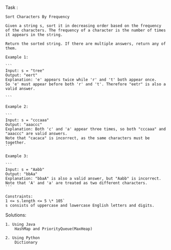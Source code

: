 Task :


    Sort Characters By Frequency

    Given a string s, sort it in decreasing order based on the frequency of the characters. The frequency of a character is the number of times it appears in the string.

    Return the sorted string. If there are multiple answers, return any of them.

    Example 1:

    ```
    Input: s = "tree"
    Output: "eert"
    Explanation: 'e' appears twice while 'r' and 't' both appear once.
    So 'e' must appear before both 'r' and 't'. Therefore "eetr" is also a valid answer.

    ```

    Example 2:

    ```
    Input: s = "cccaaa"
    Output: "aaaccc"
    Explanation: Both 'c' and 'a' appear three times, so both "cccaaa" and "aaaccc" are valid answers.
    Note that "cacaca" is incorrect, as the same characters must be together.
    ```

    Example 3:

    ```
    Input: s = "Aabb"
    Output: "bbAa"
    Explanation: "bbaA" is also a valid answer, but "Aabb" is incorrect.
    Note that 'A' and 'a' are treated as two different characters.
    ```

    Constraints:
    1 <= s.length <= 5 \* 105`
    s consists of uppercase and lowercase English letters and digits.

Solutions:

    1. Using Java
        HashMap and PriorityQueue(MaxHeap)
    
    2. Using Python
        Dictionary 